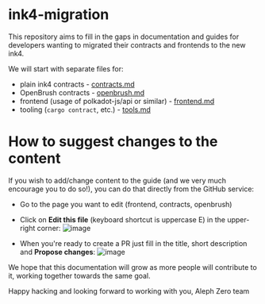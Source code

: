 # ink4-migration
This repository aims to fill in the gaps in documentation and guides for developers wanting to migrated their contracts and frontends to the new ink4.

We will start with separate files for:
* plain ink4 contracts - [contracts.md](./contracts.md)
* OpenBrush contracts - [openbrush.md](./openbrush.md)
* frontend (usage of polkadot-js/api or similar) - [frontend.md](./frontend.md)
* tooling (`cargo contract`, etc.) - [tools.md](./tools.md)

# How to suggest changes to the content

If you wish to add/change content to the guide (and we very much encourage you to do so!), you can do that directly from the GitHub service:
* Go to the page you want to edit (frontend, contracts, openbrush)
* Click on **Edit this file** (keyboard shortcut is uppercase E) in the upper-right corner:
![image](https://user-images.githubusercontent.com/95355183/211009832-513212c1-a3df-479b-a80c-2e1fad018e0f.png)

* When you're ready to create a PR just fill in the title, short description and **Propose changes**:
![image](https://user-images.githubusercontent.com/95355183/211010125-873bb0e1-a571-44eb-9c72-1ac63d5ee2e0.png)


We hope that this documentation will grow as more people will contribute to it, working together towards the same goal.

Happy hacking and looking forward to working with you,
Aleph Zero team
